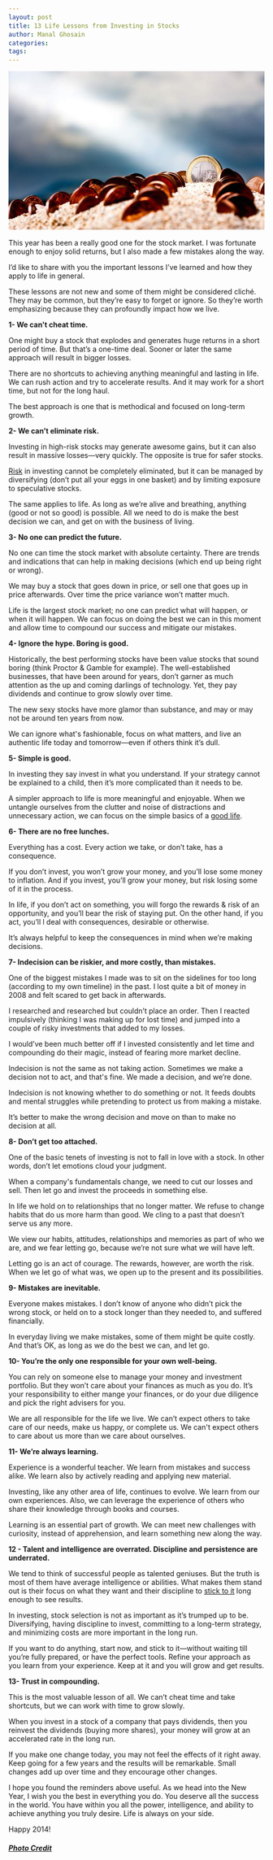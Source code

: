 ```yaml
---
layout: post
title: 13 Life Lessons from Investing in Stocks
author: Manal Ghosain
categories:
tags:
---
```


![Money](/images/money.jpg)

This year has been a really good one for the stock market. I was fortunate enough to enjoy solid returns, but I also made a few mistakes along the way.

I’d like to share with you the important lessons I’ve learned and how they apply to life in general.

These lessons are not new and some of them might be considered cliché. They may be common, but they’re easy to forget or ignore. So they’re worth emphasizing because they can profoundly impact how we live.

**1- We can't cheat time.** 

One might buy a stock that explodes and generates huge returns in a short period of time. But that’s a one-time deal. Sooner or later the same approach will result in bigger losses. 

There are no shortcuts to achieving anything meaningful and lasting in life. We can rush action and try to accelerate results. And it may work for a short time, but not for the long haul. 

The best approach is one that is methodical and focused on long-term growth. 

**2- We can’t eliminate risk.** 

Investing in high-risk stocks may generate awesome gains, but it can also result in massive losses—very quickly. The opposite is true for safer stocks. 

[Risk](/what-if-questions-to-manage-risk/) in investing cannot be completely eliminated, but it can be managed by diversifying (don’t put all your eggs in one basket) and by limiting exposure to speculative stocks. 

The same applies to life. As long as we’re alive and breathing, anything (good or not so good) is possible. All we need to do is make the best decision we can, and get on with the business of living. 

**3- No one can predict the future.** 

No one can time the stock market with absolute certainty. There are trends and indications that can help in making decisions (which end up being right or wrong). 

We may buy a stock that goes down in price, or sell one that goes up in price afterwards. Over time the price variance won’t matter much. 

Life is the largest stock market; no one can predict what will happen, or when it will happen. We can focus on doing the best we can in this moment and allow time to compound our success and mitigate our mistakes. 

**4- Ignore the hype. Boring is good.** 

Historically, the best performing stocks have been value stocks that sound boring (think Proctor & Gamble for example). The well-established businesses, that have been around for years, don’t garner as much attention as the up and coming darlings of technology. Yet, they pay dividends and continue to grow slowly over time. 

The new sexy stocks have more glamor than substance, and may or may not be around ten years from now. 

We can ignore what's fashionable, focus on what matters, and live an authentic life today and tomorrow—even if others think it’s dull. 

**5- Simple is good.** 

In investing they say invest in what you understand. If your strategy cannot be explained to a child, then it’s more complicated than it needs to be. 

A simpler approach to life is more meaningful and enjoyable. When we untangle ourselves from the clutter and noise of distractions and unnecessary action, we can focus on the simple basics of a [good life](/the-good-life-code/). 

**6- There are no free lunches.** 

Everything has a cost. Every action we take, or don’t take, has a consequence. 

If you don’t invest, you won’t grow your money, and you’ll lose some money to inflation. And if you invest, you’ll grow your money, but risk losing some of it in the process. 

In life, if you don’t act on something, you will forgo the rewards & risk of an opportunity, and you’ll bear the risk of staying put. On the other hand, if you act, you’ll l deal with consequences, desirable or otherwise. 

It’s always helpful to keep the consequences in mind when we’re making decisions. 

**7- Indecision can be riskier, and more costly, than mistakes.** 

One of the biggest mistakes I made was to sit on the sidelines for too long (according to my own timeline) in the past. I lost quite a bit of money in 2008 and felt scared to get back in afterwards. 

I researched and researched but couldn’t place an order. Then I reacted impulsively (thinking I was making up for lost time) and jumped into a couple of risky investments that added to my losses. 

I would’ve been much better off if I invested consistently and let time and compounding do their magic, instead of fearing more market decline. 

Indecision is not the same as not taking action. Sometimes we make a decision not to act, and that's fine. We made a decision, and we’re done. 

Indecision is not knowing whether to do something or not. It feeds doubts and mental struggles while pretending to protect us from making a mistake. 

It’s better to make the wrong decision and move on than to make no decision at all. 

**8- Don’t get too attached.** 

One of the basic tenets of investing is not to fall in love with a stock. In other words, don’t let emotions cloud your judgment. 

When a company's fundamentals change, we need to cut our losses and sell. Then let go and invest the proceeds in something else. 

In life we hold on to relationships that no longer matter. We refuse to change habits that do us more harm than good. We cling to a past that doesn’t serve us any more. 

We view our habits, attitudes, relationships and memories as part of who we are, and we fear letting go, because we’re not sure what we will have left. 

Letting go is an act of courage. The rewards, however, are worth the risk. When we let go of what was, we open up to the present and its possibilities. 

**9- Mistakes are inevitable.** 

Everyone makes mistakes. I don’t know of anyone who didn’t pick the wrong stock, or held on to a stock longer than they needed to, and suffered financially. 

In everyday living we make mistakes, some of them might be quite costly. And that’s OK, as long as we do the best we can, and let go. 

**10- You’re the only one responsible for your own well-being.** 

You can rely on someone else to manage your money and investment portfolio. But they won’t care about your finances as much as you do. It’s your responsibility to either mange your finances, or do your due diligence and pick the right advisers for you. 

We are all responsible for the life we live. We can’t expect others to take care of our needs, make us happy, or complete us. We can't expect others to care about us more than we care about ourselves. 

**11- We’re always learning.** 

Experience is a wonderful teacher. We learn from mistakes and success alike. We learn also by actively reading and applying new material. 

Investing, like any other area of life, continues to evolve. We learn from our own experiences. Also, we can leverage the experience of others who share their knowledge through books and courses. 

Learning is an essential part of growth. We can meet new challenges with curiosity, instead of apprehension, and learn something new along the way. 

**12 - Talent and intelligence are overrated. Discipline and persistence are underrated.** 

We tend to think of successful people as talented geniuses. But the truth is most of them have average intelligence or abilities. What makes them stand out is their focus on what they want and their discipline to [stick to it](/persistence/) long enough to see results. 

In investing, stock selection is not as important as it’s trumped up to be. Diversifying, having discipline to invest, committing to a long-term strategy, and minimizing costs are more important in the long run. 

If you want to do anything, start now, and stick to it—without waiting till you’re fully prepared, or have the perfect tools. Refine your approach as you learn from your experience. Keep at it and you will grow and get results. 

**13- Trust in compounding.**

This is the most valuable lesson of all. We can’t cheat time and take shortcuts, but we can work with time to grow slowly.

When you invest in a stock of a company that pays dividends, then you reinvest the dividends (buying more shares), your money will grow at an accelerated rate in the long run.

If you make one change today, you may not feel the effects of it right away. Keep going for a few years and the results will be remarkable. Small changes add up over time and they encourage other changes.

I hope you found the reminders above useful. As we head into the New Year, I wish you the best in everything you do. You deserve all the success in the world. You have within you all the power, intelligence, and ability to achieve anything you truly desire. Life is always on your side.

Happy 2014!

##### [Photo Credit](http://www.flickr.com/photos/anieto2k/6771369615/)